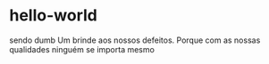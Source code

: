 # hello-world
sendo dumb
Um brinde aos nossos defeitos. Porque com as nossas qualidades ninguém se importa mesmo
